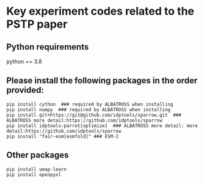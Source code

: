 # Key experiment codes related to the PSTP paper
## Python requirements
python == 3.8
## Please install the following packages in the order provided:
```
pip install cython  ### required by ALBATROSS when installing
pip install numpy  ### required by ALBATROSS when installing
pip install git+https://git@github.com/idptools/sparrow.git  ### ALBATROSS more detail:https://github.com/idptools/sparrow
pip install idptools-parrot[optimize]  ### ALBATROSS more detail: more detail:https://github.com/idptools/sparrow
pip install "fair-esm[esmfold]" ### ESM-2
```
## Other packages
```
pip install umap-learn
pip install openpyxl
```

